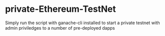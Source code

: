 # private-Ethereum-TestNet
Simply run the script with ganache-cli installed to start a private testnet with admin priviledges to a number of pre-deployed dapps
